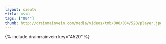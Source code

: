 ```yaml
--- 
layout: sieutv
title: 4520
tags: ["004"]
thumb: http://drainmainvein.com/media/videos/tmb/000/004/520/player.jpg
---
```

{% include drainmainvein key="4520" %} 

